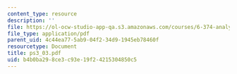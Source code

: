 ```yaml
---
content_type: resource
description: ''
file: https://ol-ocw-studio-app-qa.s3.amazonaws.com/courses/6-374-analysis-and-design-of-digital-integrated-circuits-fall-2003/b4b0ba298ce3c93e19f24215304850c5_ps3_03.pdf
file_type: application/pdf
parent_uid: 4c44ea77-5ab9-04f2-34d9-1945eb78460f
resourcetype: Document
title: ps3_03.pdf
uid: b4b0ba29-8ce3-c93e-19f2-4215304850c5
---
```

